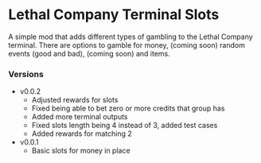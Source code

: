 # Lethal Company Terminal Slots
A simple mod that adds different types of gambling to the Lethal Company terminal. There are options to gamble for money, (coming soon) random events (good and bad), (coming soon) and items.

### Versions
- v0.0.2
	- Adjusted rewards for slots
	- Fixed being able to bet zero or more credits that group has
	- Added more terminal outputs
	- Fixed slots length being 4 instead of 3, added test cases
	- Added rewards for matching 2
- v0.0.1
	- Basic slots for money in place

